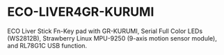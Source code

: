 # ECO-LIVER4GR-KURUMI
ECO Liver Stick Fn-Key pad with GR-KURUMI, Serial Full Color LEDs (WS2812B), Strawberry Linux MPU-9250 (9-axis motion sensor module), and RL78G1C USB function.
